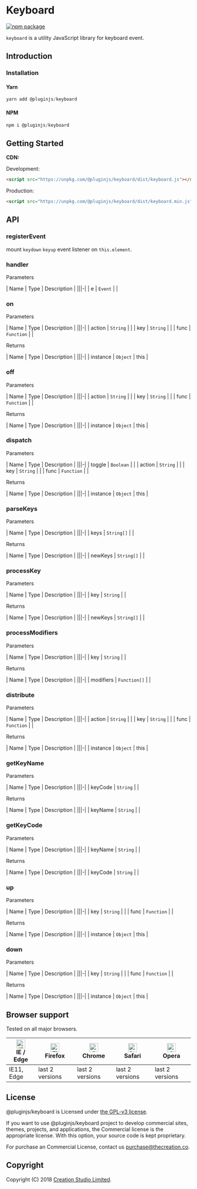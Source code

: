 # Keyboard

[![npm package](https://img.shields.io/npm/v/@pluginjs/keyboard.svg)](https://www.npmjs.com/package/@pluginjs/keyboard)

`keyboard` is a utility JavaScript library for keyboard event.

## Introduction

### Installation

#### Yarn

```javascript
yarn add @pluginjs/keyboard
```

#### NPM

```javascript
npm i @pluginjs/keyboard
```

## Getting Started

**CDN:**

Development:

```html
<script src="https://unpkg.com/@pluginjs/keyboard/dist/keyboard.js"></script>
```

Production:

```html
<script src="https://unpkg.com/@pluginjs/keyboard/dist/keyboard.min.js"></script>
```

## API

### registerEvent

mount `keydown` `keyup` event listener on `this.element`.

### handler

Parameters

| Name | Type | Description |
|||-|
| e | `Event` | |

### on

Parameters

| Name | Type | Description |
|||-|
| action | `String` | |
| key | `String` | |
| func | `Function` | |

Returns

| Name | Type | Description |
|||-|
| instance | `Object` | this |

### off

Parameters

| Name | Type | Description |
|||-|
| action | `String` | |
| key | `String` | |
| func | `Function` | |

Returns

| Name | Type | Description |
|||-|
| instance | `Object` | this |

### dispatch

Parameters

| Name | Type | Description |
|||-|
| toggle | `Boolean` | |
| action | `String` | |
| key | `String` | |
| func | `Function` | |

Returns

| Name | Type | Description |
|||-|
| instance | `Object` | this |

### parseKeys

Parameters

| Name | Type | Description |
|||-|
| keys | `String[]` | |

Returns

| Name | Type | Description |
|||-|
| newKeys | `String[]` | |

### processKey

Parameters

| Name | Type | Description |
|||-|
| key | `String` | |

Returns

| Name | Type | Description |
|||-|
| newKeys | `String[]` | |

### processModifiers

Parameters

| Name | Type | Description |
|||-|
| key | `String` | |

Returns

| Name | Type | Description |
|||-|
| modifiers | `Function[]` | |

### distribute

Parameters

| Name | Type | Description |
|||-|
| action | `String` | |
| key | `String` | |
| func | `Function` | |

Returns

| Name | Type | Description |
|||-|
| instance | `Object` | this |

### getKeyName

Parameters

| Name | Type | Description |
|||-|
| keyCode | `String` | |

Returns

| Name | Type | Description |
|||-|
| keyName | `String` | |

### getKeyCode

Parameters

| Name | Type | Description |
|||-|
| keyName | `String` | |

Returns

| Name | Type | Description |
|||-|
| keyCode | `String` | |

### up

Parameters

| Name | Type | Description |
|||-|
| key | `String` | |
| func | `Function` | |

Returns

| Name | Type | Description |
|||-|
| instance | `Object` | this |

### down

Parameters

| Name | Type | Description |
|||-|
| key | `String` | |
| func | `Function` | |

Returns

| Name | Type | Description |
|||-|
| instance | `Object` | this |

## Browser support

Tested on all major browsers.

| [<img src="https://raw.githubusercontent.com/alrra/browser-logos/master/src/edge/edge_48x48.png" alt="IE / Edge" width="24px" height="24px" />](http://godban.github.io/browsers-support-badges/)</br>IE / Edge | [<img src="https://raw.githubusercontent.com/alrra/browser-logos/master/src/firefox/firefox_48x48.png" alt="Firefox" width="24px" height="24px" />](http://godban.github.io/browsers-support-badges/)</br>Firefox | [<img src="https://raw.githubusercontent.com/alrra/browser-logos/master/src/chrome/chrome_48x48.png" alt="Chrome" width="24px" height="24px" />](http://godban.github.io/browsers-support-badges/)</br>Chrome | [<img src="https://raw.githubusercontent.com/alrra/browser-logos/master/src/safari/safari_48x48.png" alt="Safari" width="24px" height="24px" />](http://godban.github.io/browsers-support-badges/)</br>Safari | [<img src="https://raw.githubusercontent.com/alrra/browser-logos/master/src/opera/opera_48x48.png" alt="Opera" width="24px" height="24px" />](http://godban.github.io/browsers-support-badges/)</br>Opera |
| --------- | --------- | --------- | --------- | --------- |
| IE11, Edge| last 2 versions| last 2 versions| last 2 versions| last 2 versions|

## License

@pluginjs/keyboard is Licensed under [the GPL-v3 license](LICENSE).

If you want to use @pluginjs/keyboard project to develop commercial sites, themes, projects, and applications, the Commercial license is the appropriate license. With this option, your source code is kept proprietary.

For purchase an Commercial License, contact us purchase@thecreation.co.

## Copyright

Copyright (C) 2018 [Creation Studio Limited](creationstudio.com).